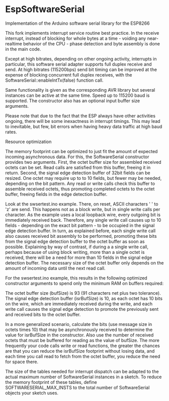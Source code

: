 # EspSoftwareSerial

Implementation of the Arduino software serial library for the ESP8266

This fork implements interrupt service routine best practice.
In the receive interrupt, instead of blocking for whole bytes
at a time - voiding any near-realtime behavior of the CPU - phase
detection and byte assembly is done in the main code.

Except at high bitrates, depending on other ongoing activity,
interrupts in particular, this software serial adapter
supports full duplex receive and send. At high bitrates (115200bps)
send bit timing can be improved at the expense of blocking concurrent
full duplex receives, with the SoftwareSerial::enableIntTx(false) function call.

Same functionality is given as the corresponding AVR library but
several instances can be active at the same time. Speed up to 115200 baud
is supported. The constructor also has an optional input buffer size
arguments.

Please note that due to the fact that the ESP always have other activities
ongoing, there will be some inexactness in interrupt timings. This may
lead to inevitable, but few, bit errors when having heavy data traffic
at high baud rates.

Resource optimization

The memory footprint can be optimized to just fit the amount of expected
incoming asynchronous data.
For this, the SoftwareSerial constructor provides two arguments. First, the
octet buffer size for assembled received octets can be set. Read calls are
satisfied from this buffer, freeing it in return.
Second, the signal edge detection buffer of 32bit fields can be resized.
One octet may require up to to 10 fields, but fewer may be needed,
depending on the bit pattern. Any read or write calls check this buffer
to assemble received octets, thus promoting completed octets to the octet
buffer, freeing fields in the edge detection buffer.

Look at the swsertest.ino example. There, on reset, ASCII characters ' ' to 'z'
are send. This happens not as a block write, but in single write calls per
character. As the example uses a local loopback wire, every outgoing bit is
immediately received back. Therefore, any single write call causes up to
10 fields - depending on the exact bit pattern - to be occupied in the signal
edge detection buffer. In turn, as explained before, each single write call
also causes received bit assembly to be performed, promoting these bits from
the signal edge detection buffer to the octet buffer as soon as possible.
Explaining by way of contrast, if during a a single write call, perhaps because
of using block writing, more than a single octet is received, there will be a
need for more than 10 fields in the signal edge detection buffer.
The necessary size of the octet buffer only depends on the amount of incoming
data until the next read call.

For the swsertest.ino example, this results in the following optimized
constructor arguments to spend only the minimum RAM on buffers required:

The octet buffer size (bufSize) is 93 (91 characters net plus two tolerance).
The signal edge detection buffer (isrBufSize) is 10, as each octet has 10
bits on the wire, which are immediately received during the write, and each
write call causes the signal edge detection to promote the previously sent and
received bits to the octet buffer.

In a more generalized scenario, calculate the bits (use message size in octets
times 10) that may be asynchronously received to determine the value for
isrBufSize in the constructor. Also use the number of received octets
that must be buffered for reading as the value of bufSize.
The more frequently your code calls write or read functions, the greater the
chances are that you can reduce the isrBufSize footprint without losing data,
and each time you call read to fetch from the octet buffer, you reduce the
need for space there.

The size of the tables needed for interrupt dispatch can be adapted to the
actual maximum number of SoftwareSerial instances in a sketch.
To reduce the memory footprint of these tables, define SOFTWARESERIAL_MAX_INSTS
to the total number of SoftwareSerial objects your sketch uses.